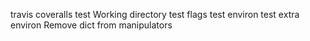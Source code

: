 travis
coveralls
test Working directory
test flags
test environ
test extra environ
Remove dict from manipulators
